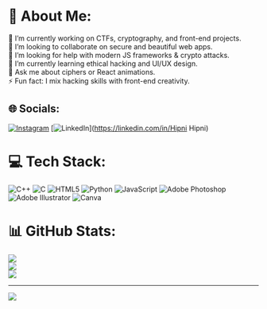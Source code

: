 # 💫 About Me:
🔭 I’m currently working on CTFs, cryptography, and front-end projects.<br>👯 I’m looking to collaborate on secure and beautiful web apps.<br>🤝 I’m looking for help with modern JS frameworks & crypto attacks.<br>🌱 I’m currently learning ethical hacking and UI/UX design.<br>💬 Ask me about ciphers or React animations.<br>⚡ Fun fact: I mix hacking skills with front-end creativity.


## 🌐 Socials:
[![Instagram](https://img.shields.io/badge/Instagram-%23E4405F.svg?logo=Instagram&logoColor=white)](https://instagram.com/haiper_alexander) [![LinkedIn](https://img.shields.io/badge/LinkedIn-%230077B5.svg?logo=linkedin&logoColor=white)](https://linkedin.com/in/Hipni Hipni) 

# 💻 Tech Stack:
![C++](https://img.shields.io/badge/c++-%2300599C.svg?style=for-the-badge&logo=c%2B%2B&logoColor=white) ![C](https://img.shields.io/badge/c-%2300599C.svg?style=for-the-badge&logo=c&logoColor=white) ![HTML5](https://img.shields.io/badge/html5-%23E34F26.svg?style=for-the-badge&logo=html5&logoColor=white) ![Python](https://img.shields.io/badge/python-3670A0?style=for-the-badge&logo=python&logoColor=ffdd54) ![JavaScript](https://img.shields.io/badge/javascript-%23323330.svg?style=for-the-badge&logo=javascript&logoColor=%23F7DF1E) ![Adobe Photoshop](https://img.shields.io/badge/adobe%20photoshop-%2331A8FF.svg?style=for-the-badge&logo=adobe%20photoshop&logoColor=white) ![Adobe Illustrator](https://img.shields.io/badge/adobe%20illustrator-%23FF9A00.svg?style=for-the-badge&logo=adobe%20illustrator&logoColor=white) ![Canva](https://img.shields.io/badge/Canva-%2300C4CC.svg?style=for-the-badge&logo=Canva&logoColor=white)
# 📊 GitHub Stats:
![](https://github-readme-stats.vercel.app/api?username=Haippp&theme=dark&hide_border=true&include_all_commits=false&count_private=false)<br/>
![](https://nirzak-streak-stats.vercel.app/?user=Haippp&theme=dark&hide_border=true)<br/>
![](https://github-readme-stats.vercel.app/api/top-langs/?username=Haippp&theme=dark&hide_border=true&include_all_commits=false&count_private=false&layout=compact)

---
[![](https://visitcount.itsvg.in/api?id=Haippp&icon=0&color=0)](https://visitcount.itsvg.in)

<!-- Proudly created with GPRM ( https://gprm.itsvg.in ) -->
